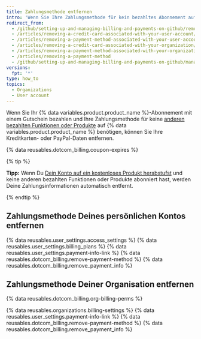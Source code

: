 ```yaml
---
title: Zahlungsmethode entfernen
intro: 'Wenn Sie Ihre Zahlungsmethode für kein bezahltes Abonnement auf {% data variables.product.prodname_dotcom %} verwenden, können Sie diese Zahlungsmethode entfernen. Sie wird dann nicht mehr unter Ihrem Konto gespeichert.'
redirect_from:
  - /github/setting-up-and-managing-billing-and-payments-on-github/removing-a-payment-method
  - /articles/removing-a-credit-card-associated-with-your-user-account/
  - /articles/removing-a-payment-method-associated-with-your-user-account/
  - /articles/removing-a-credit-card-associated-with-your-organization/
  - /articles/removing-a-payment-method-associated-with-your-organization/
  - /articles/removing-a-payment-method
  - /github/setting-up-and-managing-billing-and-payments-on-github/managing-your-github-billing-settings/removing-a-payment-method
versions:
  fpt: '*'
type: how_to
topics:
  - Organizations
  - User account
---
```


Wenn Sie Ihr {% data variables.product.product_name %}-Abonnement mit einem Gutschein bezahlen und Ihre Zahlungsmethode für keine [anderen bezahlten Funktionen oder Produkte](/articles/about-billing-on-github) auf {% data variables.product.product_name %} benötigen, können Sie Ihre Kreditkarten- oder PayPal-Daten entfernen.

{% data reusables.dotcom_billing.coupon-expires %}

{% tip %}

**Tipp:** Wenn Du [Dein Konto auf ein kostenloses Produkt herabstufst](/articles/downgrading-your-github-subscription) und keine anderen bezahlten Funktionen oder Produkte abonniert hast, werden Deine Zahlungsinformationen automatisch entfernt.

{% endtip %}

## Zahlungsmethode Deines persönlichen Kontos entfernen

{% data reusables.user_settings.access_settings %}
{% data reusables.user_settings.billing_plans %}
{% data reusables.user_settings.payment-info-link %}
{% data reusables.dotcom_billing.remove-payment-method %}
{% data reusables.dotcom_billing.remove_payment_info %}

## Zahlungsmethode Deiner Organisation entfernen

{% data reusables.dotcom_billing.org-billing-perms %}

{% data reusables.organizations.billing-settings %}
{% data reusables.user_settings.payment-info-link %}
{% data reusables.dotcom_billing.remove-payment-method %}
{% data reusables.dotcom_billing.remove_payment_info %}
